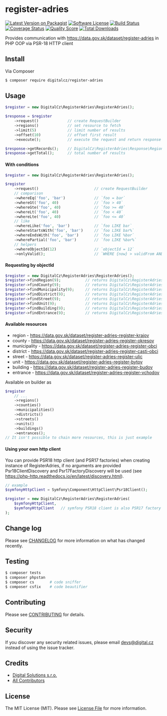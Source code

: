 # register-adries

[![Latest Version on Packagist][ico-version]][link-packagist]
[![Software License][ico-license]](LICENSE.md)
[![Build Status][ico-travis]][link-travis]
[![Coverage Status][ico-scrutinizer]][link-scrutinizer]
[![Quality Score][ico-code-quality]][link-code-quality]
[![Total Downloads][ico-downloads]][link-downloads]

Provides communication with https://data.gov.sk/dataset/register-adries in PHP OOP via PSR-18 HTTP client

## Install

Via Composer

```bash
$ composer require digitalcz/register-adries
```

## Usage

```php
$register = new DigitalCz\RegisterAdries\RegisterAdries();

$response = $register
    ->request()             // create RequestBuilder
    ->regions()             // set resource to fetch
    ->limit(5)              // limit number of results
    ->offset(10)            // offset first result
    ->execute();            // execute the request and return response 

$response->getRecords();    // DigitalCz\RegisterAdries\Response\Region[]
$response->getTotal();      // total number of results
```

#### With conditions

```php
$register = new DigitalCz\RegisterAdries\RegisterAdries();

$register
    ->request()                         // create RequestBuilder
    // comparison
    ->whereEq('foo', 'bar')             // `foo = bar`
    ->whereGt('foo', 40)                // `foo > 40` 
    ->whereGte('foo', 40)               // `foo >= 40` 
    ->whereLt('foo', 40)                // `foo < 40` 
    ->whereLte('foo', 40)               // `foo <= 40` 
    // like
    ->whereLike('foo', 'bar')           // `foo LIKE bar`
    ->whereStartsWith('foo', 'bar')     // `foo LIKE bar%`
    ->whereEndsWith('foo', 'bar')       // `foo LIKE %bar`
    ->wherePartial('foo', 'bar')        // `foo LIKE %bar%`
    // helpers
    ->whereObjectId(12)                 // `objectId = 12`
    ->onlyValid();                      // `WHERE {now} > validFrom AND {now} < validTo`
```

#### Requesting by objectId
```php
$register = new DigitalCz\RegisterAdries\RegisterAdries();
$register->findRegion(9);           // returns DigitalCz\RegisterAdries\Response\Region or null
$register->findCounty(9);           // returns DigitalCz\RegisterAdries\Response\County or null
$register->findMunicipality(9);     // returns DigitalCz\RegisterAdries\Response\Municipality or null
$register->findDistrict(9);         // returns DigitalCz\RegisterAdries\Response\District or null
$register->findStreet(9);           // returns DigitalCz\RegisterAdries\Response\Street or null
$register->findUnit(9);             // returns DigitalCz\RegisterAdries\Response\Unit or null
$register->findBuilding(9);         // returns DigitalCz\RegisterAdries\Response\Building or null
$register->findEntrance(9);         // returns DigitalCz\RegisterAdries\Response\Entrance or null
```

#### Available resources
 - region - https://data.gov.sk/dataset/register-adries-register-krajov
 - county - https://data.gov.sk/dataset/register-adries-register-okresov
 - municipality - https://data.gov.sk/dataset/register-adries-register-obci
 - district - https://data.gov.sk/dataset/register-adries-register-casti-obci
 - street - https://data.gov.sk/dataset/register-adries-register-ulic
 - unit - https://data.gov.sk/dataset/register-adries-register-bytov
 - building - https://data.gov.sk/dataset/register-adries-register-budov
 - entrance - https://data.gov.sk/dataset/register-adries-register-vchodov

Available on builder as
```php
$register 
    // ...
    ->regions()
    ->counties()
    ->municipalities()
    ->districts()
    ->streets()
    ->units()
    ->buildings()
    ->entrances();
// It isn't possible to chain more resources, this is just example
```

#### Using your own http client

You can provide PSR18 http client (and PSR17 factories) when creating instance of RegisterAdries, if no arguments are provided Psr18ClientDiscovery and Psr17FactoryDiscovery will be used (see https://php-http.readthedocs.io/en/latest/discovery.html).
```php
// example
$symfonyHttpClient = Symfony\Component\HttpClient\Psr18Client();

$register = new DigitalCz\RegisterAdries\RegisterAdries(
    $symfonyHttpClient, 
    $symfonyHttpClient   // symfony PSR18 client is also PSR17 factory
);
```


## Change log

Please see [CHANGELOG](CHANGELOG.md) for more information on what has changed recently.

## Testing

``` bash
$ composer tests
$ composer phpstan
$ composer cs       # code sniffer
$ composer csfix    # code beautifier
```

## Contributing

Please see [CONTRIBUTING](CONTRIBUTING.md) for details.

## Security

If you discover any security related issues, please email devs@digital.cz instead of using the issue tracker.

## Credits

- [Digital Solutions s.r.o.][link-author]
- [All Contributors][link-contributors]

## License

The MIT License (MIT). Please see [License File](LICENSE.md) for more information.

[ico-version]: https://img.shields.io/packagist/v/digitalcz/register-adries.svg?style=flat-square
[ico-license]: https://img.shields.io/badge/license-MIT-brightgreen.svg?style=flat-square
[ico-travis]: https://img.shields.io/travis/digitalcz/register-adries/master.svg?style=flat-square
[ico-scrutinizer]: https://img.shields.io/scrutinizer/coverage/g/digitalcz/register-adries.svg?style=flat-square
[ico-code-quality]: https://img.shields.io/scrutinizer/g/digitalcz/register-adries.svg?style=flat-square
[ico-downloads]: https://img.shields.io/packagist/dt/digitalcz/register-adries.svg?style=flat-square

[link-packagist]: https://packagist.org/packages/digitalcz/register-adries
[link-travis]: https://travis-ci.org/digitalcz/register-adries
[link-scrutinizer]: https://scrutinizer-ci.com/g/digitalcz/register-adries/code-structure
[link-code-quality]: https://scrutinizer-ci.com/g/digitalcz/register-adries
[link-downloads]: https://packagist.org/packages/digitalcz/register-adries
[link-author]: https://github.com/digitalcz
[link-contributors]: ../../contributors
